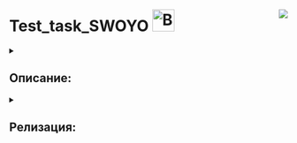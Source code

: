 # Test_task_SWOYO <a href="https://emoji.gg/emoji/8557-bouncingsylveon"><img src="https://cdn3.emoji.gg/emojis/4429-catspin.gif" width="40px" height="40px" alt="BouncingSylveon"></a><img align="right" src="https://hits.seeyoufarm.com/api/count/incr/badge.svg?url=https%3A%2F%2Fgithub.com%2FE-Kozyreva%2Ftest_task_SWOYO%2Ftree%2Fmain&count_bg=%23FD7E14&title_bg=%23FFC107&icon=codacy.svg&icon_color=%23FFFFFF&title=%E3%85%A4&edge_flat=false"/>

<details><summary><h2>Описание:</h2></summary>
<strong><h3>Простые числа в заданном диапазоне.</h3></strong>
Необходимо разработать функцию prime_numbers(low, high), где low и high – нижняя и верхняя границы диапазона, в котором надо найти эти числа. Функция должна возвращать список с числами, отсортированными по возрастанию.
<br><br>
Функция должна корректно обрабатывать некорректное значение аргументов, возвращая пустой список.

<strong><h3>Статистика текста.</h3></strong>
Необходимо разработать функцию text_stat(filename), которая по заданному имени файла 
рассчитывала статистику его содержимого. Статистика должна рассчитываться для следующих 
категорий:
  <ul>
    <li>Частота использования каждой буквы латинского или кириллического алфавита</li>
    <li>Количество слов в тексте</li>
    <li>Количество абзацев в тексте</li>
    <li>Доля слов, в которых встречается конкретная буква. Если буква встречается в слове более одного раза, считать это одним попаданием буквы в слово</li>
    <li>Количество слов, в которых одновременно встречаются буквы обоих алфавитов</li>
  </ul>
<br>
Функция должна возвращать словарь со следующим содержимым:
  <ul>
    <li>Ключ - буква алфавита, значение – tuple (частота_использования_буквы, 
доля_слов_с_буквой)</li>
    <li>Ключ – word_amount, значение – количество слов в тексте</li>
    <li>Ключ – paragraph_amount, значение – количество абзацев в тексте</li>
    <li>Ключ – bilingual_word_amount, значение – количество слов с использованием букв из 
обоих алфавитов</li>
  </ul>
<br>
Функция должна корректно обрабатывать некорректное значение аргумента, возвращая словарь с 
ключом error и значением с кратким описанием проблемы

<strong><h3>Перевод числа, состоящего из римских цифр, в целое число.</h3></strong>
Необходимо разработать функцию roman_numerals_to_int(roman_numeral), которая выполнит перевод числа из римской нотации в десятичную целочисленную нотацию. Римское число задается в виде строки, возвращаемый результат должен иметь тип int, если трансляция прошла успешно, либо None, если возникли проблемы с переводом числа.
<br><br>
Дополнительным большим плюсом будет, если кандидат рядом с файлом с разработанной функцией разместит скрипт, позволяющий выполнить тестирование данной фукнции. В этом скрипте помимо кода, выполняющего собственно тестовые вызовы проверяемой фукнции, должен быть набор исходных данных и ожидаемых результатов, которые будут использоваться для проверки. Допустимо использование какого-либо из стандартных питоновских модулей, типа unittest, pytest… Главное, не увлекаться наворотами, которые позволяют эти модули – чем проще код, тем лучше. Это позволит оценить, насколько кандидат умеет тестировать свой собственный код.
</details>

<details><summary><h2>Релизация:</h2></summary>
<ul>
  <li>В папке <strong>algorithms</strong> хранятся реализованные алгоритмы и файл <strong>test.py</strong> с тестами для каждого алгоритма.</li>
  <li>В папке <strong>base_of_algorithms</strong> хранятся блокноты с алгоритмами для поэтапной отладки и тестирования.</li>
  <li>А папке <strong>test_data</strong> хранится файл с текстом для запуска алгоритма <strong>algorithms/text_statistics.py</strong>.</li>
</ul>
</details>

